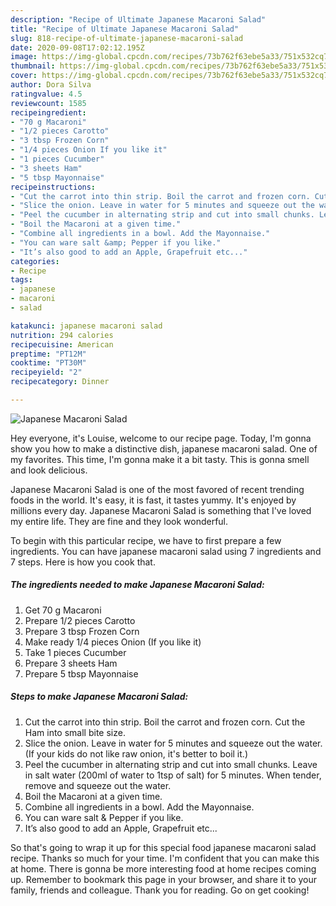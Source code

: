 ```yaml
---
description: "Recipe of Ultimate Japanese Macaroni Salad"
title: "Recipe of Ultimate Japanese Macaroni Salad"
slug: 818-recipe-of-ultimate-japanese-macaroni-salad
date: 2020-09-08T17:02:12.195Z
image: https://img-global.cpcdn.com/recipes/73b762f63ebe5a33/751x532cq70/japanese-macaroni-salad-recipe-main-photo.jpg
thumbnail: https://img-global.cpcdn.com/recipes/73b762f63ebe5a33/751x532cq70/japanese-macaroni-salad-recipe-main-photo.jpg
cover: https://img-global.cpcdn.com/recipes/73b762f63ebe5a33/751x532cq70/japanese-macaroni-salad-recipe-main-photo.jpg
author: Dora Silva
ratingvalue: 4.5
reviewcount: 1585
recipeingredient:
- "70 g Macaroni"
- "1/2 pieces Carotto"
- "3 tbsp Frozen Corn"
- "1/4 pieces Onion If you like it"
- "1 pieces Cucumber"
- "3 sheets Ham"
- "5 tbsp Mayonnaise"
recipeinstructions:
- "Cut the carrot into thin strip. Boil the carrot and frozen corn. Cut the Ham into small bite size."
- "Slice the onion. Leave in water for 5 minutes and squeeze out the water. (If your kids do not like raw onion, it&#39;s better to boil it.)"
- "Peel the cucumber in alternating strip and cut into small chunks. Leave in salt water (200ml of water to 1tsp of salt) for 5 minutes. When tender, remove and squeeze out the water."
- "Boil the Macaroni at a given time."
- "Combine all ingredients in a bowl. Add the Mayonnaise."
- "You can ware salt &amp; Pepper if you like."
- "It’s also good to add an Apple, Grapefruit etc..."
categories:
- Recipe
tags:
- japanese
- macaroni
- salad

katakunci: japanese macaroni salad 
nutrition: 294 calories
recipecuisine: American
preptime: "PT12M"
cooktime: "PT30M"
recipeyield: "2"
recipecategory: Dinner

---
```



![Japanese Macaroni Salad](https://img-global.cpcdn.com/recipes/73b762f63ebe5a33/751x532cq70/japanese-macaroni-salad-recipe-main-photo.jpg)

Hey everyone, it's Louise, welcome to our recipe page. Today, I'm gonna show you how to make a distinctive dish, japanese macaroni salad. One of my favorites. This time, I'm gonna make it a bit tasty. This is gonna smell and look delicious.

Japanese Macaroni Salad is one of the most favored of recent trending foods in the world. It's easy, it is fast, it tastes yummy. It's enjoyed by millions every day. Japanese Macaroni Salad is something that I've loved my entire life. They are fine and they look wonderful.




To begin with this particular recipe, we have to first prepare a few ingredients. You can have japanese macaroni salad using 7 ingredients and 7 steps. Here is how you cook that.

<!--inarticleads1-->

##### The ingredients needed to make Japanese Macaroni Salad:

1. Get 70 g Macaroni
1. Prepare 1/2 pieces Carotto
1. Prepare 3 tbsp Frozen Corn
1. Make ready 1/4 pieces Onion (If you like it)
1. Take 1 pieces Cucumber
1. Prepare 3 sheets Ham
1. Prepare 5 tbsp Mayonnaise




<!--inarticleads2-->

##### Steps to make Japanese Macaroni Salad:

1. Cut the carrot into thin strip. Boil the carrot and frozen corn. Cut the Ham into small bite size.
1. Slice the onion. Leave in water for 5 minutes and squeeze out the water. (If your kids do not like raw onion, it&#39;s better to boil it.)
1. Peel the cucumber in alternating strip and cut into small chunks. Leave in salt water (200ml of water to 1tsp of salt) for 5 minutes. When tender, remove and squeeze out the water.
1. Boil the Macaroni at a given time.
1. Combine all ingredients in a bowl. Add the Mayonnaise.
1. You can ware salt &amp; Pepper if you like.
1. It’s also good to add an Apple, Grapefruit etc...




So that's going to wrap it up for this special food japanese macaroni salad recipe. Thanks so much for your time. I'm confident that you can make this at home. There is gonna be more interesting food at home recipes coming up. Remember to bookmark this page in your browser, and share it to your family, friends and colleague. Thank you for reading. Go on get cooking!
